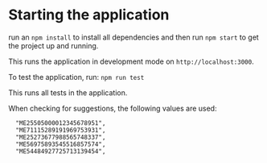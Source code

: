 # Starting the application

run an `npm install` to install all dependencies and then run `npm start` to get the project up and running.

This runs the application in development mode on `http://localhost:3000`.

To test the application, run: `npm run test`

This runs all tests in the application.

When checking for suggestions, the following values are used:

```
  "ME25505000012345678951",
  "ME71115289191969753931",
  "ME25273677988565748337",
  "ME56975893545516857574",
  "ME54484927725713139454",
```
